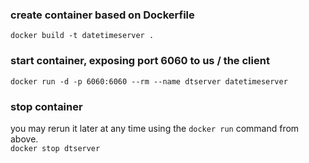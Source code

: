 ### create container based on Dockerfile
`docker build -t datetimeserver .`

### start container, exposing port 6060 to us / the client
`docker run -d -p 6060:6060 --rm --name dtserver datetimeserver`

### stop container
you may rerun it later at any time using the `docker run` command from above. \
`docker stop dtserver`

